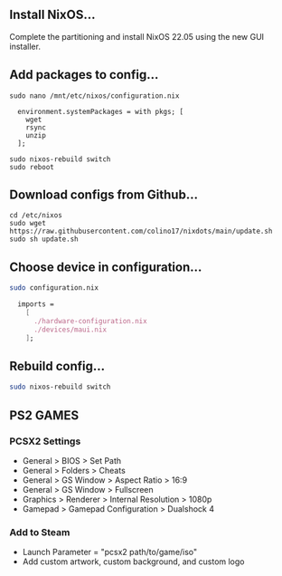 ## Install NixOS...
Complete the partitioning and install NixOS 22.05 using the new GUI installer.

## Add packages to config...
```
sudo nano /mnt/etc/nixos/configuration.nix
```

```
  environment.systemPackages = with pkgs; [
    wget
    rsync
    unzip
  ];
```

```
sudo nixos-rebuild switch
sudo reboot
```

## Download configs from Github...
```
cd /etc/nixos
sudo wget https://raw.githubusercontent.com/colino17/nixdots/main/update.sh
sudo sh update.sh
```

## Choose device in configuration...
```bash
sudo configuration.nix
```
```nix
  imports =
    [
      ./hardware-configuration.nix
      ./devices/maui.nix
    ];
```

## Rebuild config...
```bash
sudo nixos-rebuild switch
```

## PS2 GAMES
### PCSX2 Settings
- General > BIOS > Set Path
- General > Folders > Cheats
- General > GS Window > Aspect Ratio > 16:9
- General > GS Window > Fullscreen
- Graphics > Renderer > Internal Resolution > 1080p
- Gamepad > Gamepad Configuration > Dualshock 4
### Add to Steam
- Launch Parameter = "pcsx2 path/to/game/iso"
- Add custom artwork, custom background, and custom logo

